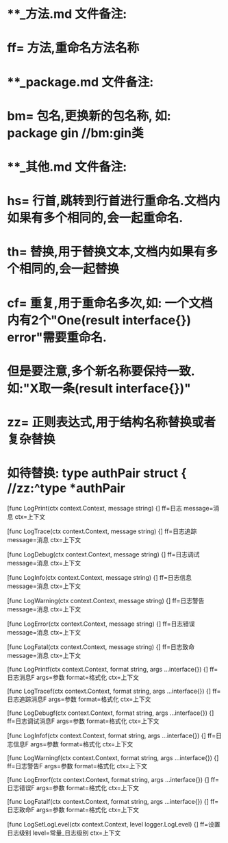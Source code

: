 # **_方法.md 文件备注:
# ff= 方法,重命名方法名称
# 
# **_package.md 文件备注:
# bm= 包名,更换新的包名称, 如: package gin //bm:gin类
#
# **_其他.md 文件备注:
# hs= 行首,跳转到行首进行重命名.文档内如果有多个相同的,会一起重命名.
# th= 替换,用于替换文本,文档内如果有多个相同的,会一起替换
# cf= 重复,用于重命名多次,如: 一个文档内有2个"One(result interface{}) error"需要重命名.
#     但是要注意,多个新名称要保持一致. 如:"X取一条(result interface{})"
# zz= 正则表达式,用于结构名称替换或者复杂替换
#     如待替换: type authPair struct { //zz:^type *authPair

[func LogPrint(ctx context.Context, message string) {]
ff=日志
message=消息
ctx=上下文

[func LogTrace(ctx context.Context, message string) {]
ff=日志追踪
message=消息
ctx=上下文

[func LogDebug(ctx context.Context, message string) {]
ff=日志调试
message=消息
ctx=上下文

[func LogInfo(ctx context.Context, message string) {]
ff=日志信息
message=消息
ctx=上下文

[func LogWarning(ctx context.Context, message string) {]
ff=日志警告
message=消息
ctx=上下文

[func LogError(ctx context.Context, message string) {]
ff=日志错误
message=消息
ctx=上下文

[func LogFatal(ctx context.Context, message string) {]
ff=日志致命
message=消息
ctx=上下文

[func LogPrintf(ctx context.Context, format string, args ...interface{}) {]
ff=日志消息F
args=参数
format=格式化
ctx=上下文

[func LogTracef(ctx context.Context, format string, args ...interface{}) {]
ff=日志追踪消息F
args=参数
format=格式化
ctx=上下文

[func LogDebugf(ctx context.Context, format string, args ...interface{}) {]
ff=日志调试消息F
args=参数
format=格式化
ctx=上下文

[func LogInfof(ctx context.Context, format string, args ...interface{}) {]
ff=日志信息F
args=参数
format=格式化
ctx=上下文

[func LogWarningf(ctx context.Context, format string, args ...interface{}) {]
ff=日志警告F
args=参数
format=格式化
ctx=上下文

[func LogErrorf(ctx context.Context, format string, args ...interface{}) {]
ff=日志错误F
args=参数
format=格式化
ctx=上下文

[func LogFatalf(ctx context.Context, format string, args ...interface{}) {]
ff=日志致命F
args=参数
format=格式化
ctx=上下文

[func LogSetLogLevel(ctx context.Context, level logger.LogLevel) {]
ff=设置日志级别
level=常量_日志级别
ctx=上下文
